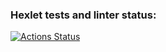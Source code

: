### Hexlet tests and linter status:
[![Actions Status](https://github.com/oldrefery/frontend-testing-react-project-lvl1/workflows/hexlet-check/badge.svg)](https://github.com/oldrefery/frontend-testing-react-project-lvl1/actions)